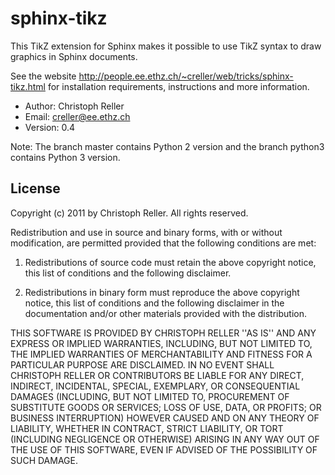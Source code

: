 sphinx-tikz
===========

This TikZ extension for Sphinx makes it possible to use TikZ syntax to
draw graphics in Sphinx documents.

See the website
http://people.ee.ethz.ch/~creller/web/tricks/sphinx-tikz.html for
installation requirements, instructions and more information.

* Author: Christoph Reller
* Email: creller@ee.ethz.ch
* Version: 0.4

Note: The branch master contains Python 2 version and the branch python3
contains Python 3 version.

License
-------

Copyright (c) 2011 by Christoph Reller. All rights reserved.

Redistribution and use in source and binary forms, with or without
modification, are permitted provided that the following conditions are
met:

1. Redistributions of source code must retain the above copyright
   notice, this list of conditions and the following disclaimer.

2. Redistributions in binary form must reproduce the above copyright
   notice, this list of conditions and the following disclaimer in the
   documentation and/or other materials provided with the
   distribution.

THIS SOFTWARE IS PROVIDED BY CHRISTOPH RELLER ''AS IS'' AND ANY EXPRESS OR
IMPLIED WARRANTIES, INCLUDING, BUT NOT LIMITED TO, THE IMPLIED WARRANTIES OF
MERCHANTABILITY AND FITNESS FOR A PARTICULAR PURPOSE ARE DISCLAIMED. IN NO
EVENT SHALL CHRISTOPH RELLER OR CONTRIBUTORS BE LIABLE FOR ANY DIRECT,
INDIRECT, INCIDENTAL, SPECIAL, EXEMPLARY, OR CONSEQUENTIAL DAMAGES (INCLUDING,
BUT NOT LIMITED TO, PROCUREMENT OF SUBSTITUTE GOODS OR SERVICES; LOSS OF USE,
DATA, OR PROFITS; OR BUSINESS INTERRUPTION) HOWEVER CAUSED AND ON ANY THEORY
OF LIABILITY, WHETHER IN CONTRACT, STRICT LIABILITY, OR TORT (INCLUDING
NEGLIGENCE OR OTHERWISE) ARISING IN ANY WAY OUT OF THE USE OF THIS SOFTWARE,
EVEN IF ADVISED OF THE POSSIBILITY OF SUCH DAMAGE.

